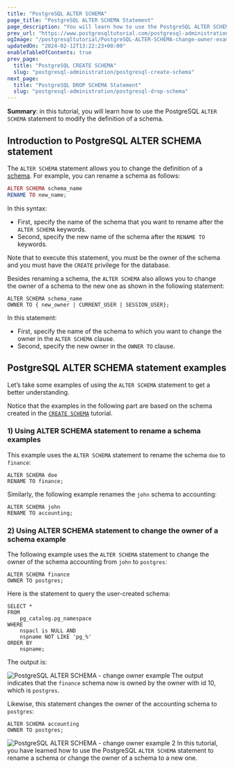 ```yaml
---
title: "PostgreSQL ALTER SCHEMA"
page_title: "PostgreSQL ALTER SCHEMA Statement"
page_description: "You will learn how to use the PostgreSQL ALTER SCHEMA statement to rename a schema or change the owner of a schema to a new one."
prev_url: "https://www.postgresqltutorial.com/postgresql-administration/postgresql-alter-schema/"
ogImage: "/postgresqltutorial/PostgreSQL-ALTER-SCHEMA-change-owner-example.png"
updatedOn: "2024-02-12T13:22:23+00:00"
enableTableOfContents: true
prev_page: 
  title: "PostgreSQL CREATE SCHEMA"
  slug: "postgresql-administration/postgresql-create-schema"
next_page: 
  title: "PostgreSQL DROP SCHEMA Statement"
  slug: "postgresql-administration/postgresql-drop-schema"
---
```





**Summary**: in this tutorial, you will learn how to use the PostgreSQL `ALTER SCHEMA` statement to modify the definition of a schema.


## Introduction to PostgreSQL ALTER SCHEMA statement

The `ALTER SCHEMA` statement allows you to change the definition of a [schema](postgresql-schema). For example, you can rename a schema as follows:


```php
ALTER SCHEMA schema_name 
RENAME TO new_name;
```
In this syntax:

* First, specify the name of the schema that you want to rename after the `ALTER SCHEMA` keywords.
* Second, specify the new name of the schema after the `RENAME TO` keywords.

Note that to execute this statement, you must be the owner of the schema and you must have the `CREATE` privilege for the database.

Besides renaming a schema, the `ALTER SCHEMA` also allows you to change the owner of a schema to the new one as shown in the following statement:


```
ALTER SCHEMA schema_name 
OWNER TO { new_owner | CURRENT_USER | SESSION_USER};
```
In this statement:

* First, specify the name of the schema to which you want to change the owner in the `ALTER SCHEMA` clause.
* Second, specify the new owner in the `OWNER TO` clause.


## PostgreSQL ALTER SCHEMA statement examples

Let’s take some examples of using the `ALTER SCHEMA` statement to get a better understanding.

Notice that the examples in the following part are based on the schema created in the [`CREATE SCHEMA`](postgresql-create-schema) tutorial.


### 1\) Using ALTER SCHEMA statement to rename a schema examples

This example uses the `ALTER SCHEMA` statement to rename the schema `doe` to `finance`:


```
ALTER SCHEMA doe
RENAME TO finance;
```
Similarly, the following example renames the `john` schema to accounting:


```
ALTER SCHEMA john
RENAME TO accounting;
```

### 2\) Using ALTER SCHEMA statement to change the owner of a schema example

The following example uses the `ALTER SCHEMA` statement to change the owner of the schema accounting from `john` to `postgres`:


```
ALTER SCHEMA finance 
OWNER TO postgres;
```
Here is the statement to query the user\-created schema:


```
SELECT * 
FROM 
    pg_catalog.pg_namespace
WHERE 
    nspacl is NULL AND
    nspname NOT LIKE 'pg_%'
ORDER BY 
    nspname;
```
The output is:


![PostgreSQL ALTER SCHEMA - change owner example](/postgresqltutorial/PostgreSQL-ALTER-SCHEMA-change-owner-example.png)
The output indicates that the `finance` schema now is owned by the owner with id 10, which is `postgres`.

Likewise, this statement changes the owner of the accounting schema to `postgres`:


```
ALTER SCHEMA accounting 
OWNER TO postgres;
```

![PostgreSQL ALTER SCHEMA - change owner example 2](/postgresqltutorial/PostgreSQL-ALTER-SCHEMA-change-owner-example-2.png)
In this tutorial, you have learned how to use the PostgreSQL `ALTER SCHEMA` statement to rename a schema or change the owner of a schema to a new one.

